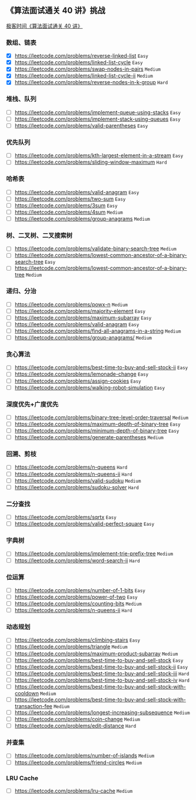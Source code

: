 ## 《算法面试通关 40 讲》挑战

[极客时间《算法面试通关 40 讲》](https://time.geekbang.org/course/intro/130)

### 数组、链表

- [x] https://leetcode.com/problems/reverse-linked-list `Easy`
- [x] https://leetcode.com/problems/linked-list-cycle `Easy`
- [x] https://leetcode.com/problems/swap-nodes-in-pairs `Medium`
- [x] https://leetcode.com/problems/linked-list-cycle-ii `Medium`
- [x] https://leetcode.com/problems/reverse-nodes-in-k-group `Hard`

### 堆栈、队列

- [ ] https://leetcode.com/problems/implement-queue-using-stacks `Easy`
- [ ] https://leetcode.com/problems/implement-stack-using-queues `Easy`
- [ ] https://leetcode.com/problems/valid-parentheses `Easy`

### 优先队列

- [ ] https://leetcode.com/problems/kth-largest-element-in-a-stream `Easy`
- [ ] https://leetcode.com/problems/sliding-window-maximum `Hard`

### 哈希表

- [ ] https://leetcode.com/problems/valid-anagram `Easy`
- [ ] https://leetcode.com/problems/two-sum `Easy`
- [ ] https://leetcode.com/problems/3sum `Easy`
- [ ] https://leetcode.com/problems/4sum `Medium`
- [ ] https://leetcode.com/problems/group-anagrams `Medium`

### 树、二叉树、二叉搜索树

- [ ] https://leetcode.com/problems/validate-binary-search-tree `Medium`
- [ ] https://leetcode.com/problems/lowest-common-ancestor-of-a-binary-search-tree `Easy`
- [ ] https://leetcode.com/problems/lowest-common-ancestor-of-a-binary-tree `Medium`

### 递归、分治

- [ ] https://leetcode.com/problems/powx-n `Medium`
- [ ] https://leetcode.com/problems/majority-element `Easy`
- [ ] https://leetcode.com/problems/maximum-subarray `Easy`
- [ ] https://leetcode.com/problems/valid-anagram `Easy`
- [ ] https://leetcode.com/problems/find-all-anagrams-in-a-string `Medium`
- [ ] https://leetcode.com/problems/group-anagrams/ `Medium`

### 贪⼼算法

- [ ] https://leetcode.com/problems/best-time-to-buy-and-sell-stock-ii `Easy`
- [ ] https://leetcode.com/problems/lemonade-change `Easy`
- [ ] https://leetcode.com/problems/assign-cookies `Easy`
- [ ] https://leetcode.com/problems/walking-robot-simulation `Easy`

### 深度优先+广度优先

- [ ] https://leetcode.com/problems/binary-tree-level-order-traversal `Medium`
- [ ] https://leetcode.com/problems/maximum-depth-of-binary-tree `Easy`
- [ ] https://leetcode.com/problems/minimum-depth-of-binary-tree `Easy`
- [ ] https://leetcode.com/problems/generate-parentheses `Medium`

### 回溯、剪枝

- [ ] https://leetcode.com/problems/n-queens `Hard`
- [ ] https://leetcode.com/problems/n-queens-ii `Hard`
- [ ] https://leetcode.com/problems/valid-sudoku `Medium`
- [ ] https://leetcode.com/problems/sudoku-solver `Hard`

### ⼆分查找

- [ ] https://leetcode.com/problems/sqrtx `Easy`
- [ ] https://leetcode.com/problems/valid-perfect-square `Easy`

### 字典树

- [ ] https://leetcode.com/problems/implement-trie-prefix-tree `Medium`
- [ ] https://leetcode.com/problems/word-search-ii `Hard`

### 位运算

- [ ] https://leetcode.com/problems/number-of-1-bits `Easy`
- [ ] https://leetcode.com/problems/power-of-two `Easy`
- [ ] https://leetcode.com/problems/counting-bits `Medium`
- [ ] https://leetcode.com/problems/n-queens-ii `Hard`

### 动态规划

- [ ] https://leetcode.com/problems/climbing-stairs `Easy`
- [ ] https://leetcode.com/problems/triangle `Medium`
- [ ] https://leetcode.com/problems/maximum-product-subarray `Medium`
- [ ] https://leetcode.com/problems/best-time-to-buy-and-sell-stock `Easy`
- [ ] https://leetcode.com/problems/best-time-to-buy-and-sell-stock-ii `Easy`
- [ ] https://leetcode.com/problems/best-time-to-buy-and-sell-stock-iii `Hard`
- [ ] https://leetcode.com/problems/best-time-to-buy-and-sell-stock-iv `Hard`
- [ ] https://leetcode.com/problems/best-time-to-buy-and-sell-stock-with-cooldown `Medium`
- [ ] https://leetcode.com/problems/best-time-to-buy-and-sell-stock-with-transaction-fee `Medium`
- [ ] https://leetcode.com/problems/longest-increasing-subsequence `Medium`
- [ ] https://leetcode.com/problems/coin-change `Medium`
- [ ] https://leetcode.com/problems/edit-distance `Hard`

### 并查集

- [ ] https://leetcode.com/problems/number-of-islands `Medium`
- [ ] https://leetcode.com/problems/friend-circles `Medium`

### LRU Cache

- [ ] https://leetcode.com/problems/lru-cache `Medium`
